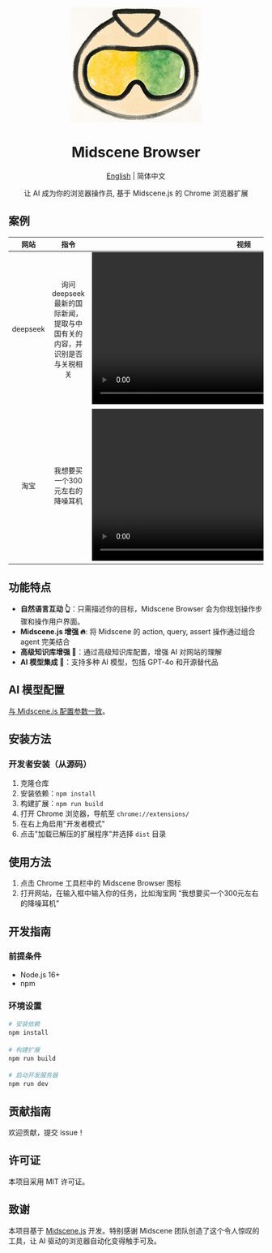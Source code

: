 <p align="center">
  <img alt="Midscene Browser"  width="260" src="public/icons/icon.png">
</p>

<h1 align="center">Midscene Browser</h1>
<div align="center">

[English](./README.en) | 简体中文

</div>

<p align="center">
  让 AI 成为你的浏览器操作员, 基于 Midscene.js 的 Chrome 浏览器扩展
</p>

## 案例


|    网站    |                    指令                     | 视频 |
|:--------:|:-----------------------------------------:| :---: |
| deepseek | 询问 deepseek 最新的国际新闻，提取与中国有关的内容，并识别是否与关税相关 |    <video src="https://github.com/user-attachments/assets/bb3d695a-fbff-4af1-b6cc-5e967c07ccee" height="300" />    |
|  淘宝      | 我想要买一个300元左右的降噪耳机 | <video src="https://github.com/user-attachments/assets/75474138-f51f-4c54-b3cf-46d61d059999" height="300" />        |



## 功能特点

- **自然语言互动 👆**：只需描述你的目标，Midscene Browser 会为你规划操作步骤和操作用户界面。
- **Midscene.js 增强 🔥**: 将 Midscene 的 action, query, assert 操作通过组合 agent 完美结合
- **高级知识库增强 🔧**：通过高级知识库配置，增强 AI 对网站的理解
- **AI 模型集成 🤖**：支持多种 AI 模型，包括 GPT-4o 和开源替代品

## AI 模型配置
[与 Midscene.js 配置参数一致](https://midscenejs.com/zh/choose-a-model)。

## 安装方法

### 开发者安装（从源码）

1. 克隆仓库
2. 安装依赖：`npm install`
3. 构建扩展：`npm run build`
4. 打开 Chrome 浏览器，导航至 `chrome://extensions/`
5. 在右上角启用"开发者模式"
6. 点击"加载已解压的扩展程序"并选择 `dist` 目录

## 使用方法

1. 点击 Chrome 工具栏中的 Midscene Browser 图标
2. 打开网站，在输入框中输入你的任务，比如淘宝网 “我想要买一个300元左右的降噪耳机”

## 开发指南

### 前提条件

- Node.js 16+
- npm

### 环境设置

```bash
# 安装依赖
npm install

# 构建扩展
npm run build

# 启动开发服务器
npm run dev
```

## 贡献指南

欢迎贡献，提交 issue！

## 许可证

本项目采用 MIT 许可证。

## 致谢

本项目基于 [Midscene.js](https://github.com/web-infra-dev/midscene) 开发。特别感谢 Midscene 团队创造了这个令人惊叹的工具，让 AI 驱动的浏览器自动化变得触手可及。 